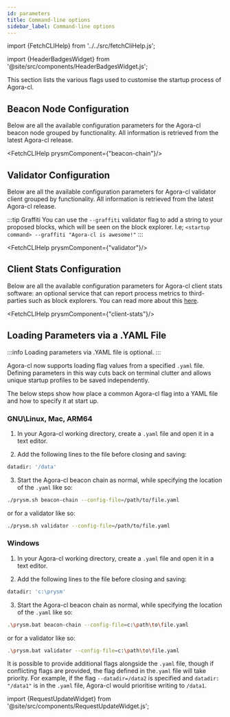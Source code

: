 ```yaml
---
id: parameters
title: Command-line options
sidebar_label: Command-line options
---
```


import {FetchCLIHelp} from '../../src/fetchCliHelp.js';

import {HeaderBadgesWidget} from '@site/src/components/HeaderBadgesWidget.js';

<HeaderBadgesWidget commaDelimitedContributors="Raul" />

This section lists the various flags used to customise the startup process of Agora-cl.

## Beacon Node Configuration

Below are all the available configuration parameters for the Agora-cl beacon node grouped by functionality. All information is retrieved from the latest Agora-cl release.

<FetchCLIHelp prysmComponent={"beacon-chain"}/>

## Validator Configuration

Below are all the available configuration parameters for Agora-cl validator client grouped by functionality. All information is retrieved from the latest Agora-cl release.

:::tip Graffiti
You can use the `--graffiti` validator flag to add a string to your proposed blocks, which will be seen on the block explorer. I.e; `<startup command> --graffiti "Agora-cl is awesome!"`
:::

<FetchCLIHelp prysmComponent={"validator"}/>

## Client Stats Configuration

Below are all the available configuration parameters for Agora-cl client stats software: an optional service that can report process metrics to third-parties such as block explorers. You can read more about this [here](/docs/prysm-usage/client-stats).

<FetchCLIHelp prysmComponent={"client-stats"}/>

## Loading Parameters via a .YAML File

:::info
Loading parameters via .YAML file is optional.
:::

Agora-cl now supports loading flag values from a specified `.yaml` file. Defining parameters in this way cuts back on terminal clutter and allows unique startup profiles to be saved independently.

The below steps show how place a common Agora-cl flag into a YAML file and how to specify it at start up.

### GNU\Linux, Mac, ARM64
1. In your Agora-cl working directory, create a `.yaml` file and open it in a text editor.

2. Add the following lines to the file before closing and saving:
```sh
datadir: '/data'
```

3. Start the Agora-cl beacon chain as normal, while specifying the location of the `.yaml` like so:
```sh
./prysm.sh beacon-chain --config-file=/path/to/file.yaml
```
or for a validator like so:
```sh
./prysm.sh validator --config-file=/path/to/file.yaml
```

### Windows
1. In your Agora-cl working directory, create a `.yaml` file and open it in a text editor.

2. Add the following lines to the file before closing and saving:
```sh
datadir: 'c:\prysm'
```

3. Start the Agora-cl beacon chain as normal, while specifying the location of the `.yaml` like so:
```sh
.\prysm.bat beacon-chain --config-file=c:\path\to\file.yaml
```
or for a validator like so:
```sh
.\prysm.bat validator --config-file=c:\path\to\file.yaml
```

It is possible to provide additional flags alongside the `.yaml` file, though if conflicting flags are provided, the flag defined in the`.yaml` file will take priority. For example, if the flag `--datadir=/data2` is specified and `datadir: "/data1"` is in the `.yaml` file, Agora-cl would prioritise writing to `/data1`.


import {RequestUpdateWidget} from '@site/src/components/RequestUpdateWidget.js';

<RequestUpdateWidget />
